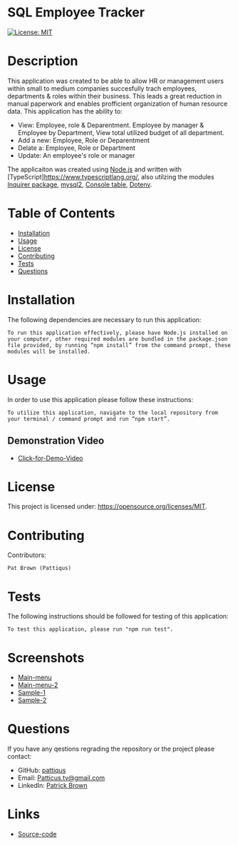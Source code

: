 # SQL Employee Tracker
  [![License: MIT](https://img.shields.io/badge/License-MIT-yellow.svg)](https://opensource.org/licenses/MIT)
# Description
This application was created to be able to allow HR or management users within small to medium companies succesfully trach employees, departments & roles within their
business. This leads a great reduction in manual paperwork and enables profficient organization of human resource data.
This application has the ability to:
- View: Employee, role & Deparentment. Employee by manager & Employee by Department, View total utilized budget of all department.
- Add a new: Employee, Role or Deparentment
- Delate a: Employee, Role or Department
- Update: An employee's role or  manager

The applicaiton was created using [Node.js](https://nodejs.org/en/) and written with [TypeScript]https://www.typescriptlang.org/, also utilzing the modules [Inquirer package](https://www.npmjs.com/package/inquirer), [mysql2](https://www.npmjs.com/package/mysql2), [Console table](https://www.npmjs.com/package/console.table), [Dotenv](https://www.npmjs.com/package/dotenv).
# Table of Contents
* [Installation](#installation)
* [Usage](#usage)
* [License](#license)
* [Contributing](#contributing)
* [Tests](#tests)
* [Questions](#tests)
# Installation
The following dependencies are necessary to run this application: 

```To run this application effectively, please have Node.js installed on your computer, other required modules are bundled in the package.json file provided, by running “npm install” from the command prompt, these modules will be installed.```
# Usage
In order to use this application please follow these instructions: 

```To utilize this application, navigate to the local repository from your terminal / command prompt and run “npm start”. ```
## Demonstration Video
- [Click-for-Demo-Video](https://drive.google.com/file/d/1ZeVpMDLesnr5SW0MvGKS088lTCVfnk9o/view?usp=sharing)
# License
This project is licensed under: https://opensource.org/licenses/MIT.

# Contributing
Contributors: 

```
Pat Brown (Pattiqus)
```
# Tests
The following instructions should be followed for testing of this application:

```To test this application, please run "npm run test".```

# Screenshots
- [Main-menu](./assets/images/mainMenu.PNG)
- [Main-menu-2](./assets/images/mainMenu2.PNG)
- [Sample-1](./assets/images/example1.PNG)
- [Sample-2](./assets/images/example2.PNG)


# Questions
If you have any qestions regrading the repository or the project please contact: <ul><li>GitHub:  <a href=https://github.com/pattiqus>pattiqus</a></li> <li>Email: <a href=mailto:Patticus.tv@gmail.com>Patticus.tv@gmail.com</a></li><li>LinkedIn: <a href=https://www.linkedin.com/in/patrick-brown-52553410a>Patrick Brown</a></li></ul>

# Links
- [Source-code](https://github.com/Pattiqus/sql-employee-tracker)